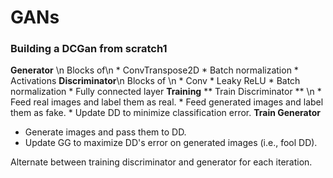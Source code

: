 # GANs
### Building a DCGan from scratch1
**Generator** \n
  Blocks of\n
    * ConvTranspose2D
    * Batch normalization
    * Activations
**Discriminator**\n
  Blocks of \n
    * Conv
    * Leaky ReLU
    * Batch normalization
    * Fully connected layer
**Training**
  **  Train Discriminator ** \n
    * Feed real images and label them as real.
    * Feed generated images and label them as fake.
    * Update DD to minimize classification error.
**Train Generator**
  * Generate images and pass them to DD.
  * Update GG to maximize DD's error on generated images (i.e., fool DD).

Alternate between training discriminator and generator for each iteration.
  

